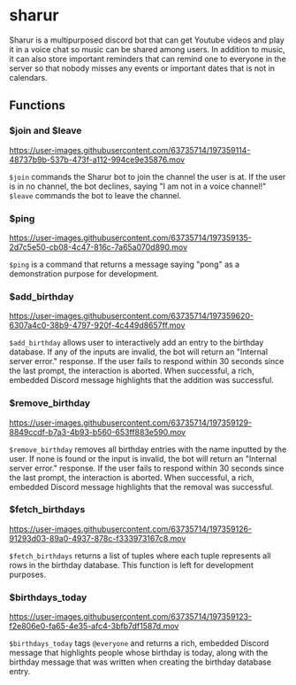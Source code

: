 # sharur

Sharur is a multipurposed discord bot that can get Youtube videos and play it in a voice chat so music can be shared among users. In addition to music, it can also store important reminders that can remind one to everyone in the server so that nobody misses any events or important dates that is not in calendars.

## Functions
### $join and $leave
https://user-images.githubusercontent.com/63735714/197359114-48737b9b-537b-473f-a112-994ce9e35876.mov

`$join` commands the Sharur bot to join the channel the user is at. If the user is in no channel, the bot declines, saying "I am not in a voice channel!" `$leave` commands the bot to leave the channel.

### $ping
https://user-images.githubusercontent.com/63735714/197359135-2d7c5e50-cb08-4c47-816c-7a65a070d890.mov

`$ping` is a command that returns a message saying "pong" as a demonstration purpose for development.

### $add_birthday
https://user-images.githubusercontent.com/63735714/197359620-6307a4c0-38b9-4797-920f-4c449d8657ff.mov


`$add_birthday` allows user to interactively add an entry to the birthday database. If any of the inputs are invalid, the bot will return an "Internal server error." response. If the user fails to respond within 30 seconds since the last prompt, the interaction is aborted.
When successful, a rich, embedded Discord message highlights that the addition was successful.


### $remove_birthday
https://user-images.githubusercontent.com/63735714/197359129-8849ccdf-b7a3-4b93-b560-653ff883e590.mov

`$remove_birthday` removes all birthday entries with the name inputted by the user. If none is found or the input is invalid, the bot will return an "Internal server error." response. If the user fails to respond within 30 seconds since the last prompt, the interaction is aborted.
When successful, a rich, embedded Discord message highlights that the removal was successful.


### $fetch_birthdays
https://user-images.githubusercontent.com/63735714/197359126-91293d03-89a0-4937-878c-f333973167c8.mov

`$fetch_birthdays` returns a list of tuples where each tuple represents all rows in the birthday database. This function is left for development purposes.

### $birthdays_today
https://user-images.githubusercontent.com/63735714/197359123-f2e806e0-fa65-4e35-afc4-3bfb7df1587d.mov

`$birthdays_today` tags `@everyone` and returns a rich, embedded Discord message that highlights people whose birthday is today, along with the birthday message that was written when creating the birthday database entry.

